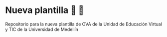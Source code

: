 # Nueva plantilla  :rainbow: :metal:
Repositorio para la nueva plantilla de OVA de la Unidad de Educación Virtual y TIC de la Universidad de Medellín
